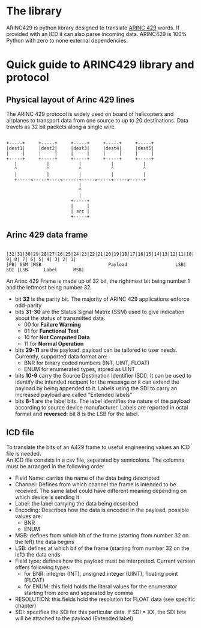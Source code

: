 # The library
ARINC429 is python library designed to translate [ARINC 429](https://en.wikipedia.org/wiki/ARINC_429) words.
If provided with an ICD it can also parse incoming data.
ARINC429 is 100% Python with zero to none external dependencies.
# Quick guide to ARINC429 library and protocol
## Physical layout of Arinc 429 lines
The ARINC 429 protocol is widely used on board of helicopters and airplanes to transport data from one source to up to 20 destinations. Data travels as 32 bit packets along a single wire.
<pre><code>
+-----+     +-----+     +-----+     +-----+     +-----+
|dest1|     |dest2|     |dest3|     |dest4|     |dest5|
|     |     |     |     |     |     |     |     |     |
+-----+     +-----+     +-----+     +-----+     +-----+
   |           |           |           |           |
   ^           ^           ^           ^           ^
   |           |           |           |           |
   +-----<-----+----<------+----->-----+----->-----+
                           |
                           ^
                           |
                        +-----+
                        |     |
                        | src |
                        +-----+
</code></pre>
## Arinc 429 data frame
<pre><code>
|32|31|30|29|28|27|26|25|24|23|22|21|20|19|18|17|16|15|14|13|12|11|10| 9| 8| 7| 6| 5| 4| 3| 2| 1|
|PB| SSM |MSB                         Payload                  LSB| SDI |LSB      Label      MSB|
</code></pre>

An Arinc 429 Frame is made up of 32 bit, the rightmost bit being number 1 and the leftmost being number 32.<br>
- bit **32** is the parity bit. The majority of ARINC 429 applications enforce odd-parity
- bits **31-30** are the Status Signal Matrix (SSM) used to give indication about the status of transmitted data.
    - 00 for **Failure Warning**
    - 01 for **Functional Test**
    - 10 for **Not Computed Data**
    - 11 for **Normal Operation**
- bits **29-11** are the payload. payload can be tailored to user needs. Currently, supported data format are:
   - BNR for binary coded numbers (INT, UINT, FLOAT)
   - ENUM for enumerated types, stored as UINT
- bits **10-9** carry the Source Destination Identifier (SDI). It can be used to identify the intended recipent for the message or it can extend the payload by being appended to it. Labels using the SDI to carry an increased payload are called "Extended labels"
- bits **8-1** are the label bits. The label identifies the nature of the payload according to source device manufacturer. Labels are reported in octal format and **reversed**: bit 8 is the LSB for the label.

## ICD file
To translate the bits of an A429 frame to useful engineering values an ICD file is needed.<br>
An ICD file consists in a csv file, separated by semicolons. The columns must be arranged in the following order
   - Field Name: carries the name of the data being descripted
   - Channel: Defines from which channel the frame is intended to be received. The same label could have different meaning depending on which device is sending it
   - Label: the label carrying the data being described
   - Encoding: Describes how the data is encoded in the payload. possible values are: 
      - BNR
      - ENUM 
   - MSB: defines from which bit of the frame (starting from number 32 on the left) the data begins
   - LSB: defines at which bit of the frame (starting from number 32 on the left) the data ends
   - Field type: defines how the payload must be interpreted. Current version offers following types:
      - for BNR: integrer (INT), unsigned integer (UINT), floating point (FLOAT)
      - for ENUM: this field holds the literal values for the enumerator starting from zero and separated by comma
   - RESOLUTION: this fields hold the resolution for FLOAT data (see specific chapter)
   - SDI: specifies the SDi for this particular data. If SDI = XX, the SDI bits will be attached to the payload (Extended label)